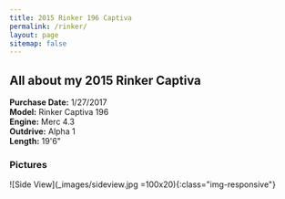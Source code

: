 ```yaml
---
title: 2015 Rinker 196 Captiva
permalink: /rinker/
layout: page
sitemap: false 
---
```



## All about my 2015 Rinker Captiva ##

**Purchase Date:** 1/27/2017  
**Model:** Rinker Captiva 196  
**Engine:** Merc 4.3  
**Outdrive:** Alpha 1  
**Length:** 19'6"  

### Pictures ###
![Side View](_images/sideview.jpg =100x20){:class="img-responsive"}

